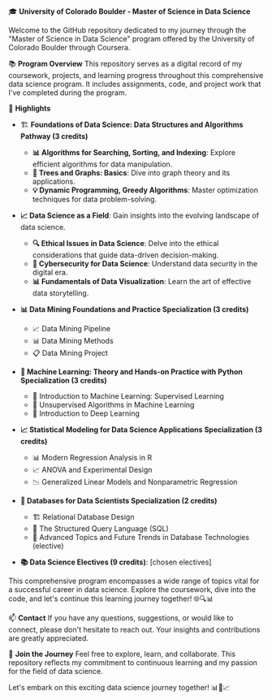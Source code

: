 🎓 **University of Colorado Boulder - Master of Science in Data Science**

Welcome to the GitHub repository dedicated to my journey through the "Master of Science in Data Science" program offered by the University of Colorado Boulder through Coursera.

📚 **Program Overview**
This repository serves as a digital record of my coursework, projects, and learning progress throughout this comprehensive data science program. It includes assignments, code, and project work that I've completed during the program.

🌟 **Highlights**

- 🏗️ **Foundations of Data Science: Data Structures and Algorithms Pathway (3 credits)**
    - **📊 Algorithms for Searching, Sorting, and Indexing**: Explore efficient algorithms for data manipulation.
    - **🌲 Trees and Graphs: Basics**: Dive into graph theory and its applications.
    - **💡 Dynamic Programming, Greedy Algorithms**: Master optimization techniques for data problem-solving.

- **📈 Data Science as a Field**: Gain insights into the evolving landscape of data science.
    - **🔍 Ethical Issues in Data Science**: Delve into the ethical considerations that guide data-driven decision-making.
    - **🔐 Cybersecurity for Data Science**: Understand data security in the digital era.
    - **📊 Fundamentals of Data Visualization**: Learn the art of effective data storytelling.

- **📊 Data Mining Foundations and Practice Specialization (3 credits)**
    - 📈 Data Mining Pipeline
    - 📊 Data Mining Methods
    - 📋 Data Mining Project

- **🤖 Machine Learning: Theory and Hands-on Practice with Python Specialization (3 credits)**
    - 🧠 Introduction to Machine Learning: Supervised Learning
    - 🧩 Unsupervised Algorithms in Machine Learning
    - 🌟 Introduction to Deep Learning

- **📈 Statistical Modeling for Data Science Applications Specialization (3 credits)**
    - 📊 Modern Regression Analysis in R
    - 📈 ANOVA and Experimental Design
    - 📉 Generalized Linear Models and Nonparametric Regression

- **💾 Databases for Data Scientists Specialization (2 credits)**
    - 🏗️ Relational Database Design
    - 📜 The Structured Query Language (SQL)
    - 🚀 Advanced Topics and Future Trends in Database Technologies (elective)

- **📚 Data Science Electives (9 credits)**: [chosen electives]

This comprehensive program encompasses a wide range of topics vital for a successful career in data science. Explore the coursework, dive into the code, and let's continue this learning journey together! 🌐🔍📊

📫 **Contact**
If you have any questions, suggestions, or would like to connect, please don't hesitate to reach out. Your insights and contributions are greatly appreciated.

🚀 **Join the Journey**
Feel free to explore, learn, and collaborate. This repository reflects my commitment to continuous learning and my passion for the field of data science.

Let's embark on this exciting data science journey together! 📊🔬📈
